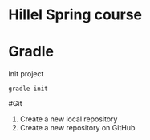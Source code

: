 # Hillel Spring course

# Gradle
Init project

    gradle init
    
#Git
1. Create a new local repository
2. Create a new repository on GitHub